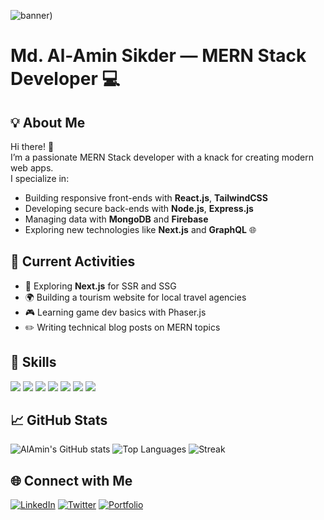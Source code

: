 <!-- Banner -->
![banner](https://i.ibb.co/Pss0GjD4/Readme-Banner.gif))

# Md. Al-Amin Sikder — MERN Stack Developer 💻

## 💡 About Me
Hi there! 👋  
I’m a passionate MERN Stack developer with a knack for creating modern web apps.  
I specialize in:
- Building responsive front-ends with **React.js**, **TailwindCSS**
- Developing secure back-ends with **Node.js**, **Express.js**
- Managing data with **MongoDB** and **Firebase**
- Exploring new technologies like **Next.js** and **GraphQL** 🌐

## 🚀 Current Activities
- 🔭 Exploring **Next.js** for SSR and SSG
- 🌍 Building a tourism website for local travel agencies
- 🎮 Learning game dev basics with Phaser.js
- ✏️ Writing technical blog posts on MERN topics

## 🧰 Skills
<p align="left">
  <!-- Programming Languages -->
  <img src="https://img.shields.io/badge/-JavaScript-000000?style=flat&logo=javascript" />
  <img src="https://img.shields.io/badge/-React-000000?style=flat&logo=react" />
  <img src="https://img.shields.io/badge/-Node.js-000000?style=flat&logo=node.js" />
  <img src="https://img.shields.io/badge/-Express-000000?style=flat&logo=express" />
  <img src="https://img.shields.io/badge/-MongoDB-000000?style=flat&logo=mongodb" />
  <img src="https://img.shields.io/badge/-Firebase-000000?style=flat&logo=firebase" />
  <img src="https://img.shields.io/badge/-Tailwind_CSS-000000?style=flat&logo=tailwind-css" />
</p>

## 📈 GitHub Stats
![AlAmin's GitHub stats](https://github-readme-stats.vercel.app/api?username=YourUsernameHere&show_icons=true&theme=radical)
![Top Languages](https://github-readme-stats.vercel.app/api/top-langs/?username=YourUsernameHere&layout=compact&theme=radical)
![Streak](https://github-readme-streak-stats.herokuapp.com/?user=YourUsernameHere&theme=radical)

## 🌐 Connect with Me
[![LinkedIn](https://img.shields.io/badge/-LinkedIn-0A66C2?style=flat&logo=linkedin)](https://www.linkedin.com/in/your-profile-url)
[![Twitter](https://img.shields.io/badge/-Twitter-1DA1F2?style=flat&logo=twitter)](https://twitter.com/your-profile-url)
[![Portfolio](https://img.shields.io/badge/-Portfolio-000000?style=flat)](https://your-portfolio-url.com)

